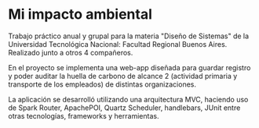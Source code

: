 # Mi impacto ambiental

Trabajo práctico anual y grupal para la materia "Diseño de Sistemas" de la Universidad Tecnológica Nacional: Facultad Regional Buenos Aires. Realizado junto a otros 4 compañeros.

En el proyecto se implementa una web-app diseñada para guardar registro y poder auditar la huella de carbono de alcance 2 (actividad primaria y transporte de los empleados) de distintas organizaciones. 

La aplicación se desarrolló utilizando una arquitectura MVC, haciendo uso de Spark Router, ApachePOI, Quartz Scheduler, handlebars, JUnit entre otras tecnologías, frameworks y herramientas.

